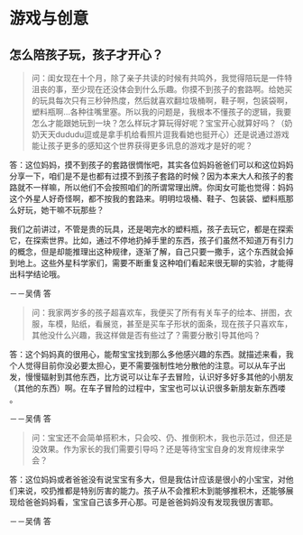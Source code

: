 # 游戏与创意


## 怎么陪孩子玩，孩子才开心？

> 问：闺女现在十个月，除了亲子共读的时候有共鸣外，我觉得陪玩是一件特沮丧的事，至少现在还没体会到什么乐趣。你摸不到孩子的套路啊。给她买的玩具每次只有三秒钟热度，然后就喜欢翻垃圾桶啊，鞋子啊，包装袋啊，塑料瓶啊…各种往嘴里塞。所以我的问题是，我根本不懂孩子的逻辑，我要怎么才能跟她玩到一块？怎么样玩才算玩得好呢？宝宝开心就算好吗？（奶奶天天dududu逗或是拿手机给看照片逗我看她也挺开心）还是说通过游戏能让孩子更多的感知这个世界获得更多讯息的游戏才是好的呢？

答：这位妈妈，摸不到孩子的套路很惆怅吧，其实各位妈妈爸爸们可以和这位妈妈分享一下，咱们是不是也都有过摸不到孩子套路的时候？因为本来大人和孩子的套路就不一样嘛，所以他们不会按照咱们的所谓常理出牌。你闺女可能也觉得：妈妈这个外星人好奇怪啊，都不按我的套路来。明明垃圾桶、鞋子、包装袋、塑料瓶那么好玩，她干嘛不玩那些？

我们之前讲过，不管是贵的玩具，还是喝完水的塑料瓶，孩子去玩它，都是在探索它，在探索世界。比如，通过不停地扔掉手里的东西，孩子们虽然不知道万有引力的概念，但是却能推理出这种规律，逐渐了解，自己只要一撒手，这个东西就会掉到地上。这些外星科学家们，需要不断重复这种咱们看起来很无聊的实验，才能得出科学结论哦。

－－吴倩 答


> 问：我家两岁多的孩子超喜欢车，我便买了所有有关车子的绘本、拼图，衣服，车模，贴纸，看展览，甚至是买车子形状的面条，现在孩子只喜欢车，其他没什么兴趣，我这样做是否有些过了？需要分散引导其他吗？

答：这个妈妈真的很用心，能帮宝宝找到那么多他感兴趣的东西。就描述来看，我个人觉得目前你没必要太担心，更不需要强制性地分散他的注意。可以从车子出发，慢慢辐射到其他东西，比方说可以让车子去冒险，认识好多好多其他的小朋友（其他的东西）啊。在车子冒险的过程中，宝宝也可以认识很多新朋友新东西喽 。

－－吴倩 答


> 问：宝宝还不会简单搭积木，只会咬、仍、推倒积木，我也示范过，但还是没效果。作为家长的我们需要引导吗？还是等待宝宝自身的发育规律来学会？

答：这位妈妈或者爸爸没有说宝宝有多大，但是我估计应该是很小的小宝宝，对他们来说，咬扔推都是特别厉害的能力。孩子从不会推积木到能够推积木，还能够展现给爸爸妈妈看，宝宝自己该多开心那。可是爸爸妈妈没有发现我很厉害耶。

－－吴倩 答




